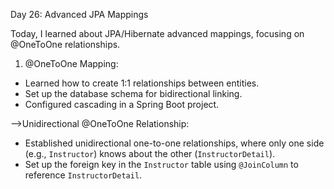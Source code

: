 Day 26: Advanced JPA Mappings

Today, I learned about JPA/Hibernate advanced mappings, focusing on @OneToOne relationships.

1) @OneToOne Mapping:
- Learned how to create 1:1 relationships between entities.
- Set up the database schema for bidirectional linking.
- Configured cascading in a Spring Boot project.

-->Unidirectional @OneToOne Relationship:
- Established unidirectional one-to-one relationships, where only one side (e.g., `Instructor`) knows about the other (`InstructorDetail`).
- Set up the foreign key in the `Instructor` table using `@JoinColumn` to reference `InstructorDetail`.
